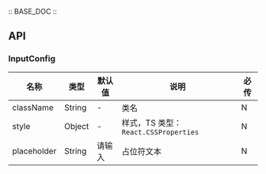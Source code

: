 :: BASE_DOC ::

## API

### InputConfig

名称 | 类型 | 默认值 | 说明 | 必传
-- | -- | -- | -- | --
className | String | - | 类名 | N
style | Object | - | 样式，TS 类型：`React.CSSProperties` | N
placeholder | String | 请输入 | 占位符文本 | N
